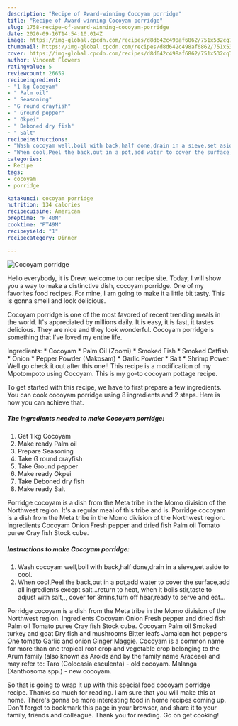 ```yaml
---
description: "Recipe of Award-winning Cocoyam porridge"
title: "Recipe of Award-winning Cocoyam porridge"
slug: 1758-recipe-of-award-winning-cocoyam-porridge
date: 2020-09-16T14:54:10.014Z
image: https://img-global.cpcdn.com/recipes/d8d642c498af6862/751x532cq70/cocoyam-porridge-recipe-main-photo.jpg
thumbnail: https://img-global.cpcdn.com/recipes/d8d642c498af6862/751x532cq70/cocoyam-porridge-recipe-main-photo.jpg
cover: https://img-global.cpcdn.com/recipes/d8d642c498af6862/751x532cq70/cocoyam-porridge-recipe-main-photo.jpg
author: Vincent Flowers
ratingvalue: 5
reviewcount: 26659
recipeingredient:
- "1 kg Cocoyam"
- " Palm oil"
- " Seasoning"
- "G round crayfish"
- " Ground pepper"
- " Okpei"
- " Deboned dry fish"
- " Salt"
recipeinstructions:
- "Wash cocoyam well,boil with back,half done,drain in a sieve,set aside to cool."
- "When cool,Peel the back,out in a pot,add water to cover the surface,add all ingredients except salt...return to heat, when it boils stir,taste to adjust with salt,,, cover for 3mins,turn off hear,ready to serve and eat..."
categories:
- Recipe
tags:
- cocoyam
- porridge

katakunci: cocoyam porridge 
nutrition: 134 calories
recipecuisine: American
preptime: "PT40M"
cooktime: "PT49M"
recipeyield: "1"
recipecategory: Dinner

---
```



![Cocoyam porridge](https://img-global.cpcdn.com/recipes/d8d642c498af6862/751x532cq70/cocoyam-porridge-recipe-main-photo.jpg)

Hello everybody, it is Drew, welcome to our recipe site. Today, I will show you a way to make a distinctive dish, cocoyam porridge. One of my favorites food recipes. For mine, I am going to make it a little bit tasty. This is gonna smell and look delicious.

Cocoyam porridge is one of the most favored of recent trending meals in the world. It's appreciated by millions daily. It is easy, it is fast, it tastes delicious. They are nice and they look wonderful. Cocoyam porridge is something that I've loved my entire life.

Ingredients: * Cocoyam * Palm Oil (Zoomi) * Smoked Fish * Smoked Catfish * Onion * Pepper Powder (Makosam) * Garlic Powder * Salt * Shrimp Power. Well go check it out after this one!! This recipe is a modification of my Mpotompoto using Cocoyam. This is my go-to cocoyam pottage recipe.


To get started with this recipe, we have to first prepare a few ingredients. You can cook cocoyam porridge using 8 ingredients and 2 steps. Here is how you can achieve that.

<!--inarticleads1-->

##### The ingredients needed to make Cocoyam porridge:

1. Get 1 kg Cocoyam
1. Make ready  Palm oil
1. Prepare  Seasoning
1. Take G round crayfish
1. Take  Ground pepper
1. Make ready  Okpei
1. Take  Deboned dry fish
1. Make ready  Salt


Porridge cocoyam is a dish from the Meta tribe in the Momo division of the Northwest region. It&#39;s a regular meal of this tribe and is. Porridge cocoyam is a dish from the Meta tribe in the Momo division of the Northwest region. Ingredients Cocoyam Onion Fresh pepper and dried fish Palm oil Tomato puree Cray fish Stock cube. 

<!--inarticleads2-->

##### Instructions to make Cocoyam porridge:

1. Wash cocoyam well,boil with back,half done,drain in a sieve,set aside to cool.
1. When cool,Peel the back,out in a pot,add water to cover the surface,add all ingredients except salt...return to heat, when it boils stir,taste to adjust with salt,,, cover for 3mins,turn off hear,ready to serve and eat...


Porridge cocoyam is a dish from the Meta tribe in the Momo division of the Northwest region. Ingredients Cocoyam Onion Fresh pepper and dried fish Palm oil Tomato puree Cray fish Stock cube. Cocoyam Palm oil Smoked turkey and goat Dry fish and mushrooms Bitter leafs Jamaican hot peppers One tomato Garlic and onion Ginger Maggie. Cocoyam is a common name for more than one tropical root crop and vegetable crop belonging to the Arum family (also known as Aroids and by the family name Araceae) and may refer to: Taro (Colocasia esculenta) - old cocoyam. Malanga (Xanthosoma spp.) - new cocoyam. 

So that is going to wrap it up with this special food cocoyam porridge recipe. Thanks so much for reading. I am sure that you will make this at home. There's gonna be more interesting food in home recipes coming up. Don't forget to bookmark this page in your browser, and share it to your family, friends and colleague. Thank you for reading. Go on get cooking!
